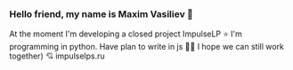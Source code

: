 ### Hello friend, my name is Maxim Vasiliev 👋
At the moment I'm developing a closed project ImpulseLP ⭐
I'm programming in python. Have plan to write in js 👨‍💻
I hope we can still work together) 💘
impulselps.ru
